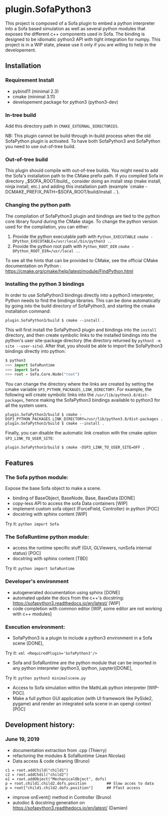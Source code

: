 # plugin.SofaPython3

This project is composed of a Sofa plugin to embed a python interpreter into a Sofa based simulation as well as several python modules that exposes the different c++ components used in Sofa. The binding is designed to be idiomatic python3 API with tight integration for numpy. This project is in a WIP state, please use it only if you are willing to help in the developement. 

## Installation 

### Requirement Install
- pybind11 (minimal 2.3)
- cmake (minimal 3.11)
- developement package for python3 (python3-dev)

### In-tree build
Add this directory path in `CMAKE_EXTERNAL_DIRECTORIES`.

NB: This plugin cannot be build through in-build process when the old SofaPython plugin is activated. To have both SofaPython3 and SofaPython you need to use out-of-tree build. 

### Out-of-tree build
This plugin should compile with out-of-tree builds.
You might need to add the Sofa's installation path to the CMake prefix path. If you compiled Sofa in directory _$SOFA_ROOT/build_, consider doing an install step (make install, ninja install, etc.) and adding this installation path (example `cmake -DCMAKE_PREFIX_PATH=$SOFA_ROOT/build/install ..`).

### Changing the python path
The compilation of SofaPython3 plugin and bindings are tied to the python core library found during the CMake stage.
To change the python version used for the compilation, you can either:
1. Provide the python executable path with `Python_EXECUTABLE`
 ```cmake -DPython_EXECUTABLE=/usr/local/bin/python3 ..```
2. Provide the python root path with `Python_ROOT_DIR`
 ```cmake -DPython_ROOT_DIR=/usr/local ..```

To see all the hints that can be provided to CMake, see the official CMake documentation on Python :
https://cmake.org/cmake/help/latest/module/FindPython.html

### Installing the python 3 bindings
In order to use SofaPython3 bindings directly into a python3 interpreter, Python needs to find the bindings libraries. 
This can be done automatically by going into the build directory of SofaPython3, and starting the cmake installation 
command:

```
plugin.SofaPython3/build $ cmake --install . 
```

This will first install the SofaPython3 plugin and bindings into the `install` directory, and then create symbolic links
to the installed bindings into the python's user site-package directory (the directory returned by 
```python3 -m site --user-site```). After that, you should be able to import the SofaPython3 bindings directly into
python:

```python
$ python3
>>> import SofaRuntime
>>> import Sofa
>>> root = Sofa.Core.Node("root")
```

You can change the directory where the links are created by setting the cmake variable 
```SP3_PYTHON_PACKAGES_LINK_DIRECTORY```. For example, the following will create symbolic links into the 
```/usr/lib/python3.8/dist-packages```, hence making the SofaPython3 bindings available to python3 for all the system
users.

```
plugin.SofaPython3/build $ cmake -DSP3_PYTHON_PACKAGES_LINK_DIRECTORY=/usr/lib/python3.8/dist-packages .
plugin.SofaPython3/build $ cmake --install . 
```

Finally, you can disable the automatic link creation with the cmake option ```SP3_LINK_TO_USER_SITE```:
```
plugin.SofaPython3/build $ cmake -DSP3_LINK_TO_USER_SITE=OFF .
```

## Features

### The Sofa python module:
Expose the base Sofa object to make a scene. 
- binding of BaseObject, BaseNode, Base, BaseData [DONE] 
- copy-less API to access the sofa Data containers [WIP] 
- implement custom sofa object (ForceField,  Controller) in python [POC]
- docstring with sphinx content [WIP]

Try it: ```python import Sofa```

### The SofaRuntime python module:

- access the runtime specific stuff (GUI, GLViewers, runSofa internal status) [POC]
- docstring with sphinx content [TBD]

Try it: ```python import SofaRuntime```

### Developer's environment

- autogenerated documentation using sphinx [DONE]
- automated update the docs from the c++'s docstring: https://sofapython3.readthedocs.io/en/latest/ [WIP]
- code completion with common editor [WIP, some editor are not working with c++ modules]


### Execution environment: 

- SofaPython3 is a plugin to include a python3 environment in a Sofa scene [DONE],

Try it: ```xml <RequiredPlugin='SofaPython3'/>```


- Sofa and SofaRuntime are the python module that can be imported in any python interpreter (python3, ipython, jupyter)[DONE], 

Try it: ```python python3 minimalscene.py```

- Access to Sofa simulation within the MathLab python interpreter [WIP-POC].  
- Make a full python GUI application (with UI framework like PySide2, pygame) and render an integrated sofa scene in an opengl context [POC]
 

## Development history:
### June 19, 2019
- documentation extraction from .cpp (Thierry)
- refactoring the modules & SofaRuntime (Jean Nicolas)
- Data access & code cleaning (Bruno)
```python3
c1 = root.addChild("child1")
c2 = root.addChdil("child2")
o1 = root.addObject("MechanicalObject", dofs)
p = root.child1.child2.dofs.position         ## Slow acces to data 
p = root["child1.child2.dofs.position"]      ## Ffast access
```
- improve onEvent() method in Controller (Bruno)
- autodoc & docstring generation on https://sofapython3.readthedocs.io/en/latest/ (Damien)


